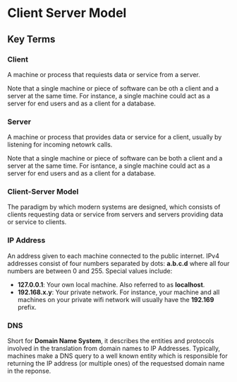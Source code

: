 # Client Server Model  


## Key Terms  
### Client  
A machine or process that requiests data or service from a server.  

Note that a single machine or piece of software can be oth a client and a server at the same time. For instance, a single machine could act as a server for end users and as a client for a database.  

### Server  
A machine or process that provides data or service for a client, usually by listening for incoming netowrk calls.  

Note that a single machine or piece of software can be both a client and a server at the same time. For isntance, a single machine could act as a server for end users and as a client for a database.  

### Client-Server Model  
The paradigm by which modern systems are designed, which consists of clients requesting data or service from servers and servers providing data or service to clients.  

### IP Address  
An address given to each machine connected to the public internet. IPv4 addresses consist of four numbers separated by dots: __a.b.c.d__ where all four numbers are between 0 and 255. Special values include:  
* __127.0.0.1__: Your own local machine. Also referred to as __localhost__.
* __192.168.x.y__: Your private network. For instance, your machine and all machines on your private wifi network will usually have the __192.169__ prefix.  

### DNS  
Short for __Domain Name System__, it describes the entities and protocols involved in the translation from domain names to IP Addresses. Typically, machines make a DNS query to a well known entity which is responsible for returning the IP address (or multiple ones) of the requestsed domain name in the reponse.
